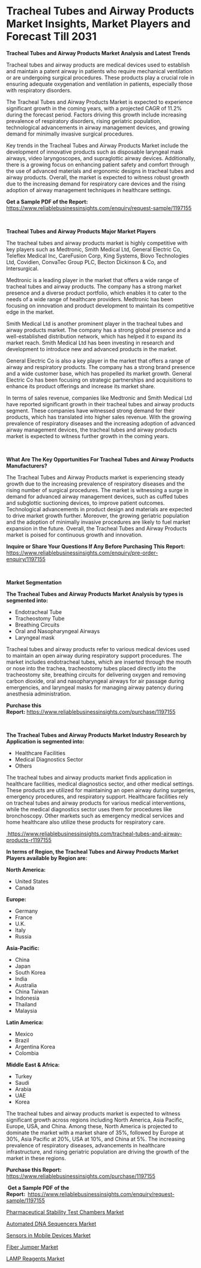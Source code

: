 <p><h1>Tracheal Tubes and Airway Products Market Insights, Market Players and Forecast Till 2031</h1></p><p><strong>Tracheal Tubes and Airway Products Market Analysis and Latest Trends</strong></p>
<p><p>Tracheal tubes and airway products are medical devices used to establish and maintain a patent airway in patients who require mechanical ventilation or are undergoing surgical procedures. These products play a crucial role in ensuring adequate oxygenation and ventilation in patients, especially those with respiratory disorders.</p><p>The Tracheal Tubes and Airway Products Market is expected to experience significant growth in the coming years, with a projected CAGR of 11.2% during the forecast period. Factors driving this growth include increasing prevalence of respiratory disorders, rising geriatric population, technological advancements in airway management devices, and growing demand for minimally invasive surgical procedures.</p><p>Key trends in the Tracheal Tubes and Airway Products Market include the development of innovative products such as disposable laryngeal mask airways, video laryngoscopes, and supraglottic airway devices. Additionally, there is a growing focus on enhancing patient safety and comfort through the use of advanced materials and ergonomic designs in tracheal tubes and airway products. Overall, the market is expected to witness robust growth due to the increasing demand for respiratory care devices and the rising adoption of airway management techniques in healthcare settings.</p></p>
<p><strong>Get a Sample PDF of the Report:&nbsp;</strong> <a href="https://www.reliablebusinessinsights.com/enquiry/request-sample/1197155">https://www.reliablebusinessinsights.com/enquiry/request-sample/1197155</a></p>
<p>&nbsp;</p>
<p><strong>Tracheal Tubes and Airway Products Major Market Players</strong></p>
<p><p>The tracheal tubes and airway products market is highly competitive with key players such as Medtronic, Smith Medical Ltd, General Electric Co, Teleflex Medical Inc, CareFusion Corp, King Systems, Biovo Technologies Ltd, Covidien, ConvaTec Group PLC, Becton Dickinson & Co, and Intersurgical.</p><p>Medtronic is a leading player in the market that offers a wide range of tracheal tubes and airway products. The company has a strong market presence and a diverse product portfolio, which enables it to cater to the needs of a wide range of healthcare providers. Medtronic has been focusing on innovation and product development to maintain its competitive edge in the market.</p><p>Smith Medical Ltd is another prominent player in the tracheal tubes and airway products market. The company has a strong global presence and a well-established distribution network, which has helped it to expand its market reach. Smith Medical Ltd has been investing in research and development to introduce new and advanced products in the market.</p><p>General Electric Co is also a key player in the market that offers a range of airway and respiratory products. The company has a strong brand presence and a wide customer base, which has propelled its market growth. General Electric Co has been focusing on strategic partnerships and acquisitions to enhance its product offerings and increase its market share.</p><p>In terms of sales revenue, companies like Medtronic and Smith Medical Ltd have reported significant growth in their tracheal tubes and airway products segment. These companies have witnessed strong demand for their products, which has translated into higher sales revenue. With the growing prevalence of respiratory diseases and the increasing adoption of advanced airway management devices, the tracheal tubes and airway products market is expected to witness further growth in the coming years.</p></p>
<p>&nbsp;</p>
<p><strong>What Are The Key Opportunities For Tracheal Tubes and Airway Products Manufacturers?</strong></p>
<p><p>The Tracheal Tubes and Airway Products market is experiencing steady growth due to the increasing prevalence of respiratory diseases and the rising number of surgical procedures. The market is witnessing a surge in demand for advanced airway management devices, such as cuffed tubes and subglottic suctioning devices, to improve patient outcomes. Technological advancements in product design and materials are expected to drive market growth further. Moreover, the growing geriatric population and the adoption of minimally invasive procedures are likely to fuel market expansion in the future. Overall, the Tracheal Tubes and Airway Products market is poised for continuous growth and innovation.</p></p>
<p><strong>Inquire or Share Your Questions If Any Before Purchasing This Report:</strong> <a href="https://www.reliablebusinessinsights.com/enquiry/pre-order-enquiry/1197155">https://www.reliablebusinessinsights.com/enquiry/pre-order-enquiry/1197155</a></p>
<p>&nbsp;</p>
<p><strong>Market Segmentation</strong></p>
<p><strong>The Tracheal Tubes and Airway Products Market Analysis by types is segmented into:</strong></p>
<p><ul><li>Endotracheal Tube</li><li>Tracheostomy Tube</li><li>Breathing Circuits</li><li>Oral and Nasopharyngeal Airways</li><li>Laryngeal mask</li></ul></p>
<p><p>Tracheal tubes and airway products refer to various medical devices used to maintain an open airway during respiratory support procedures. The market includes endotracheal tubes, which are inserted through the mouth or nose into the trachea, tracheostomy tubes placed directly into the tracheostomy site, breathing circuits for delivering oxygen and removing carbon dioxide, oral and nasopharyngeal airways for air passage during emergencies, and laryngeal masks for managing airway patency during anesthesia administration.</p></p>
<p><strong>Purchase this Report:&nbsp;</strong><a href="https://www.reliablebusinessinsights.com/purchase/1197155">https://www.reliablebusinessinsights.com/purchase/1197155</a></p>
<p>&nbsp;</p>
<p><strong>The Tracheal Tubes and Airway Products Market Industry Research by Application is segmented into:</strong></p>
<p><ul><li>Healthcare Facilities</li><li>Medical Diagnostics Sector</li><li>Others</li></ul></p>
<p><p>The tracheal tubes and airway products market finds application in healthcare facilities, medical diagnostics sector, and other medical settings. These products are utilized for maintaining an open airway during surgeries, emergency procedures, and respiratory support. Healthcare facilities rely on tracheal tubes and airway products for various medical interventions, while the medical diagnostics sector uses them for procedures like bronchoscopy. Other markets such as emergency medical services and home healthcare also utilize these products for respiratory care.</p></p>
<p><a href="https://www.reliablebusinessinsights.com/tracheal-tubes-and-airway-products-r1197155">&nbsp;https://www.reliablebusinessinsights.com/tracheal-tubes-and-airway-products-r1197155</a></p>
<p><strong>In terms of Region, the Tracheal Tubes and Airway Products Market Players available by Region are:</strong></p>
<p>
    <p> <strong> North America: </strong>
        <ul>
            <li>United States</li>
            <li>Canada</li>
        </ul>
        </p> 
    <p> <strong> Europe: </strong>
        <ul>
            <li>Germany</li>
            <li>France</li>
            <li>U.K.</li>
            <li>Italy</li>
            <li>Russia</li>
        </ul>
        </p> 
    <p> <strong> Asia-Pacific: </strong>
        <ul>
            <li>China</li>
            <li>Japan</li>
            <li>South Korea</li>
            <li>India</li>
            <li>Australia</li>
            <li>China Taiwan</li>
            <li>Indonesia</li>
            <li>Thailand</li>
            <li>Malaysia</li>
        </ul>
        </p> 
    <p> <strong> Latin America: </strong>
        <ul>
            <li>Mexico</li>
            <li>Brazil</li>
            <li>Argentina Korea</li>
            <li>Colombia</li>
        </ul>
        </p> 
    <p> <strong> Middle East & Africa: </strong>
        <ul>
            <li>Turkey</li>
            <li>Saudi</li>
            <li>Arabia</li>
            <li>UAE</li>
            <li>Korea</li>
        </ul>
    </p>
    </p>
<p><p>The tracheal tubes and airway products market is expected to witness significant growth across regions including North America, Asia Pacific, Europe, USA, and China. Among these, North America is projected to dominate the market with a market share of 35%, followed by Europe at 30%, Asia Pacific at 20%, USA at 10%, and China at 5%. The increasing prevalence of respiratory diseases, advancements in healthcare infrastructure, and rising geriatric population are driving the growth of the market in these regions.</p></p>
<p><strong>Purchase this Report: </strong><a href="https://www.reliablebusinessinsights.com/purchase/1197155">https://www.reliablebusinessinsights.com/purchase/1197155</a></p>
<p>&nbsp;<strong>Get a Sample PDF of the Report:&nbsp;&nbsp;</strong><a href="https://www.reliablebusinessinsights.com/enquiry/request-sample/1197155">https://www.reliablebusinessinsights.com/enquiry/request-sample/1197155</a></p>
<p><strong></strong></p>
<p><p><a href="https://github.com/luckyshygirl/Market-Research-Report-List-6/blob/main/pharmaceutical-stability-test-chambers-market.md">Pharmaceutical Stability Test Chambers Market</a></p><p><a href="https://github.com/JameTravis/Market-Research-Report-List-6/blob/main/automated-dna-sequencers-market.md">Automated DNA Sequencers Market</a></p><p><a href="https://medium.com/@sharquayrhodes1927/navigating-the-global-sensors-in-mobile-devices-market-landscape-trends-forecasts-and-impact-1453a2b75901">Sensors in Mobile Devices Market</a></p><p><a href="https://medium.com/@susanabraun1964/global-fiber-jumper-industry-research-report-competitive-landscape-market-size-regional-status-6b8979b9ac80">Fiber Jumper Market</a></p><p><a href="https://github.com/vimar16th/Market-Research-Report-List-6/blob/main/lamp-reagents-market.md">LAMP Reagents Market</a></p></p>